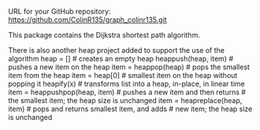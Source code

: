 URL for your GitHub repository: https://github.com/ColinR135/graph_colinr135.git

This package contains the Dijkstra shortest path algorithm.

There is also another heap project added to support the use of the algorithm 
    heap = []            # creates an empty heap
    heappush(heap, item) # pushes a new item on the heap
    item = heappop(heap) # pops the smallest item from the heap
    item = heap[0]       # smallest item on the heap without popping it
    heapify(x)           # transforms list into a heap, in-place, in linear time
    item = heappushpop(heap, item) # pushes a new item and then returns
                                # the smallest item; the heap size is unchanged
    item = heapreplace(heap, item) # pops and returns smallest item, and adds
                                # new item; the heap size is unchanged
